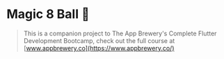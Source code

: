 # Magic 8 Ball 🎱

>This is a companion project to The App Brewery's Complete Flutter Development Bootcamp, check out the full course at [www.appbrewery.co](https://www.appbrewery.co/)

